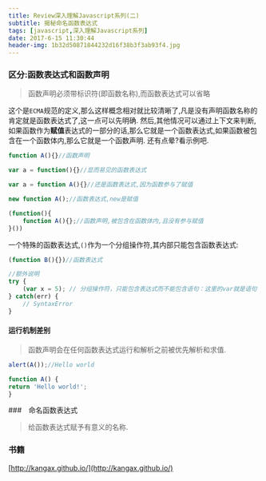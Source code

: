 ```yaml
---
title: Review深入理解Javascript系列(二)
subtitle: 揭秘命名函数表达式
tags: [javascript,深入理解Javascript系列]
date: 2017-6-15 11:30:44
header-img: 1b32d50871844232d16f38b3f3ab93f4.jpg
---
```


### 区分:函数表达式和函数声明

> 函数声明必须带标识符(即函数名称),而函数表达式可以省略

这个是`ECMA`规范的定义,那么这样概念相对就比较清晰了,凡是没有声明函数名称的肯定就是函数表达式了,这一点可以先明确.
然后,其他情况可以通过上下文来判断,如果函数作为**赋值**表达式的一部分的话,那么它就是一个函数表达式,如果函数被包含在一个函数体内,那么它就是一个函数声明.
还有点晕?看示例吧.

```js
function A(){}//函数声明

var a = function(){}//显而易见的函数表达式

var a = function A(){}//还是函数表达式,因为函数参与了赋值

new function A();//函数表达式,new是赋值

(function(){
    function A(){};//函数声明,被包含在函数体内,且没有参与赋值
}())
```

一个特殊的函数表达式,`()`作为一个分组操作符,其内部只能包含函数表达式:

```js
(function B(){})//函数表达式

//额外说明
try {
    (var x = 5); // 分组操作符，只能包含表达式而不能包含语句：这里的var就是语句
} catch(err) {
    // SyntaxError
}
```

#### 运行机制差别

> 函数声明会在任何函数表达式运行和解析之前被优先解析和求值.

```js
alert(A());//Hello world

function A() {
return 'Hello world!';
}
```

###　命名函数表达式

> 给函数表达式赋予有意义的名称.

### 书籍

[http://kangax.github.io/](http://kangax.github.io/)